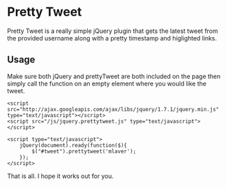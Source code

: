 Pretty Tweet
============

Pretty Tweet is a really simple jQuery plugin that gets the latest tweet from
the provided username along with a pretty timestamp and higlighted links.

Usage
-----

Make sure both jQuery and prettyTweet are both included on the page then simply 
call the function on an empty element where you would like the tweet.

    <script src="http://ajax.googleapis.com/ajax/libs/jquery/1.7.1/jquery.min.js" type="text/javascript"></script>
    <script src="/js/jquery.prettytweet.js" type="text/javascript"></script>
    
    <script type="text/javascript">
        jQuery(document).ready(function($){
        	$("#tweet").prettytweet('mlaver');
        });
    </script>
    
That is all. I hope it works out for you.